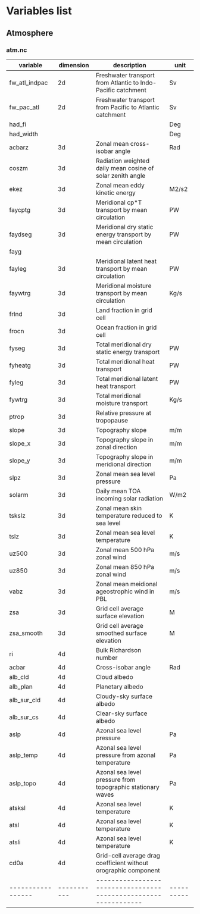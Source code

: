 # Variables list

## Atmosphere

### atm.nc

| variable        | dimension | description                                                   | unit     |
|-----------------|-----------|---------------------------------------------------------------|----------|
| fw_atl_indpac   | 2d        | Freshwater transport from Atlantic to Indo-Pacific catchment   | Sv       |
| fw_pac_atl      | 2d        | Freshwater transport from Pacific to Atlantic catchment        | Sv       |
| had_fi          |           |                                                               | Deg      |
| had_width       |           |                                                               | Deg      |
| acbarz          | 3d        | Zonal mean cross-isobar angle                                  | Rad      |
| coszm           | 3d        | Radiation weighted daily mean cosine of solar zenith angle     |          |
| ekez            | 3d        | Zonal mean eddy kinetic energy                                | M2/s2    |
| faycptg         | 3d        | Meridional cp*T transport by mean circulation                 | PW       |
| faydseg         | 3d        | Meridional dry static energy transport by mean circulation     | PW       |
| fayg            |           |                                                               |          |
| fayleg          | 3d        | Meridional latent heat transport by mean circulation           | PW       |
| faywtrg         | 3d        | Meridional moisture transport by mean circulation              | Kg/s     |
| frlnd           | 3d        | Land fraction in grid cell                                    |          |
| frocn           | 3d        | Ocean fraction in grid cell                                   |          |
| fyseg           | 3d        | Total meridional dry static energy transport                  | PW       |
| fyheatg         | 3d        | Total meridional heat transport                               | PW       |
| fyleg           | 3d        | Total meridional latent heat transport                        | PW       |
| fywtrg          | 3d        | Total meridional moisture transport                           | Kg/s     |
| ptrop           | 3d        | Relative pressure at tropopause                               |          |
| slope           | 3d        | Topography slope                                              | m/m      |
| slope_x         | 3d        | Topography slope in zonal direction                           | m/m      |
| slope_y         | 3d        | Topography slope in meridional direction                      | m/m      |
| slpz            | 3d        | Zonal mean sea level pressure                                 | Pa       |
| solarm          | 3d        | Daily mean TOA incoming solar radiation                       | W/m2     |
| tskslz          | 3d        | Zonal mean skin temperature reduced to sea level              | K        |
| tslz            | 3d        | Zonal mean sea level temperature                              | K        |
| uz500           | 3d        | Zonal mean 500 hPa zonal wind                                 | m/s      |
| uz850           | 3d        | Zonal mean 850 hPa zonal wind                                 | m/s      |
| vabz            | 3d        | Zonal mean meidional ageostrophic wind in PBL                 | m/s      |
| zsa             | 3d        | Grid cell average surface elevation                           | M        |
| zsa_smooth      | 3d        | Grid cell average smoothed surface elevation                  | M        |
| ri              | 4d        | Bulk Richardson number                                        |          |
| acbar           | 4d        | Cross-isobar angle                                            | Rad      |
| alb_cld         | 4d        | Cloud albedo                                                  |          |
| alb_plan        | 4d        | Planetary albedo                                              |          |
| alb_sur_cld     | 4d        | Cloudy-sky surface albedo                                     |          |
| alb_sur_cs      | 4d        | Clear-sky surface albedo                                      |          |
| aslp            | 4d        | Azonal sea level pressure                                     | Pa       |
| aslp_temp       | 4d        | Azonal sea level pressure from azonal temperature             | Pa       |
| aslp_topo       | 4d        | Azonal sea level pressure from topographic stationary waves   | Pa       |
| atsksl          | 4d        | Azonal sea level temperature                                  | K        |
| atsl            | 4d        | Azonal sea level temperature                                  | K        |
| atsli           | 4d        | Azonal sea level temperature                                  | K        |
| cd0a            | 4d        | Grid-cell average drag coefficient without orographic component |          |
|-----------------|-----------|---------------------------------------------------------------|----------|
